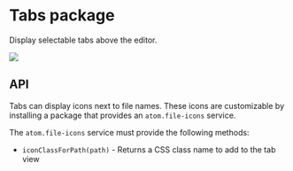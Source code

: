 # Tabs package

Display selectable tabs above the editor.

![](https://cloud.githubusercontent.com/assets/18362/10862852/c6de2de0-800d-11e5-8158-284f30aaf5d2.png)

## API

Tabs can display icons next to file names. These icons are customizable by installing a package that provides an `atom.file-icons` service.

The `atom.file-icons` service must provide the following methods:

* `iconClassForPath(path)` - Returns a CSS class name to add to the tab view
